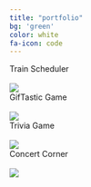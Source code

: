 ```yaml
---
title: "portfolio"
bg: 'green'
color: white
fa-icon: code
---
```

<div class="row">
  <div class="column">
                      <div class="portLabel">Train Scheduler</div>
    <br>
                        <a href="https://mrhopkins.github.io/train-scheduler/" target="_blank"><img src="https://i.imgur.com/Hw91Hey.png" />
                        </a>
                      <div class="portLabel">GifTastic Game</div>
     <br>
                        <a href="https://mrhopkins.github.io/GifTastic/" target="_blank"><img src="https://i.imgur.com/NkmnmAE.png" />
                        </a>
                      <div class="portLabel">Trivia Game</div>
     <br>
                        <a href="https://mrhopkins.github.io/TriviaGame/" target="_blank"><img src="https://i.imgur.com/jKc1O2k.png" />
                        </a>
                      <div class="portLabel">Concert Corner</div>
     <br>
                        <a href="https://Jlcampbell16.github.io/TeamAPI/" target="_blank"><img src="https://i.imgur.com/Hw91Hey.png" />
                        </a>
</div>
